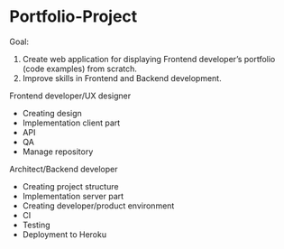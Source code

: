 # Portfolio-Project
Goal:
1. Create web application for displaying Frontend developer’s portfolio (code examples) from scratch.
2. Improve skills in Frontend and Backend development. 

Frontend developer/UX designer

- Creating design
- Implementation client part
- API
- QA
- Manage repository

Architect/Backend developer

- Creating project structure
- Implementation server part
- Creating developer/product environment
- CI
- Testing
- Deployment to Heroku
